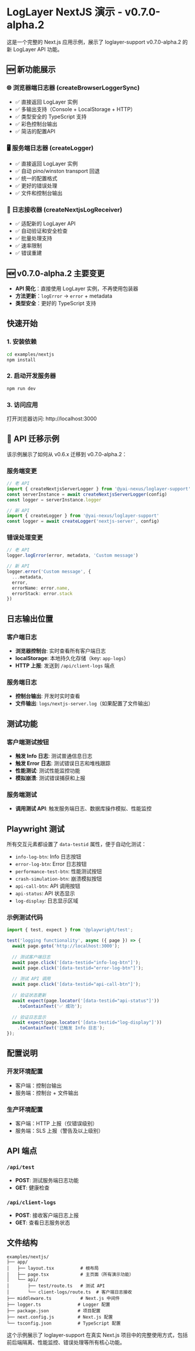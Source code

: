 # LogLayer NextJS 演示 - v0.7.0-alpha.2

这是一个完整的 Next.js 应用示例，展示了 loglayer-support v0.7.0-alpha.2 的新 LogLayer API 功能。

## 🆕 新功能展示

### 🌐 浏览器端日志器 (createBrowserLoggerSync)
- ✅ 直接返回 LogLayer 实例
- ✅ 多输出支持（Console + LocalStorage + HTTP）
- ✅ 类型安全的 TypeScript 支持
- ✅ 彩色控制台输出
- ✅ 简洁的配置API

### 🖥️ 服务端日志器 (createLogger)
- ✅ 直接返回 LogLayer 实例
- ✅ 自动 pino/winston transport 回退
- ✅ 统一的配置格式
- ✅ 更好的错误处理
- ✅ 文件和控制台输出

### 📨 日志接收器 (createNextjsLogReceiver)
- ✅ 适配新的 LogLayer API
- ✅ 自动验证和安全检查
- ✅ 批量处理支持
- ✅ 速率限制
- ✅ 错误重建

## 🆕 v0.7.0-alpha.2 主要变更

- **API 简化**：直接使用 LogLayer 实例，不再使用包装器
- **方法更新**：`logError` → `error` + metadata
- **类型安全**：更好的 TypeScript 支持

## 快速开始

### 1. 安装依赖

```bash
cd examples/nextjs
npm install
```

### 2. 启动开发服务器

```bash
npm run dev
```

### 3. 访问应用

打开浏览器访问: http://localhost:3000

## 📝 API 迁移示例

该示例展示了如何从 v0.6.x 迁移到 v0.7.0-alpha.2：

### 服务端变更
```typescript
// 老 API
import { createNextjsServerLogger } from '@yai-nexus/loglayer-support'
const serverInstance = await createNextjsServerLogger(config)
const logger = serverInstance.logger

// 新 API
import { createLogger } from '@yai-nexus/loglayer-support'
const logger = await createLogger('nextjs-server', config)
```

### 错误处理变更
```typescript
// 老 API
logger.logError(error, metadata, 'Custom message')

// 新 API
logger.error('Custom message', {
  ...metadata,
  error,
  errorName: error.name,
  errorStack: error.stack
})
```

## 日志输出位置

### 客户端日志
- **浏览器控制台**: 实时查看所有客户端日志
- **localStorage**: 本地持久化存储（key: `app-logs`）
- **HTTP 上报**: 发送到 `/api/client-logs` 端点

### 服务端日志
- **控制台输出**: 开发时实时查看
- **文件输出**: `logs/nextjs-server.log`（如果配置了文件输出）

## 测试功能

### 客户端测试按钮
- **触发 Info 日志**: 测试普通信息日志
- **触发 Error 日志**: 测试错误日志和堆栈跟踪
- **性能测试**: 测试性能监控功能
- **模拟崩溃**: 测试错误捕获和上报

### 服务端测试
- **调用测试 API**: 触发服务端日志、数据库操作模拟、性能监控

## Playwright 测试

所有交互元素都设置了 `data-testid` 属性，便于自动化测试：

- `info-log-btn`: Info 日志按钮
- `error-log-btn`: Error 日志按钮  
- `performance-test-btn`: 性能测试按钮
- `crash-simulation-btn`: 崩溃模拟按钮
- `api-call-btn`: API 调用按钮
- `api-status`: API 状态显示
- `log-display`: 日志显示区域

### 示例测试代码

```typescript
import { test, expect } from '@playwright/test';

test('logging functionality', async ({ page }) => {
  await page.goto('http://localhost:3000');
  
  // 测试客户端日志
  await page.click('[data-testid="info-log-btn"]');
  await page.click('[data-testid="error-log-btn"]');
  
  // 测试 API 调用
  await page.click('[data-testid="api-call-btn"]');
  
  // 验证状态更新
  await expect(page.locator('[data-testid="api-status"]'))
    .toContainText('✅ 成功');
  
  // 验证日志显示
  await expect(page.locator('[data-testid="log-display"]'))
    .toContainText('已触发 Info 日志');
});
```

## 配置说明

### 开发环境配置
- 客户端：控制台输出
- 服务端：控制台 + 文件输出

### 生产环境配置  
- 客户端：HTTP 上报（仅错误级别）
- 服务端：SLS 上报（警告及以上级别）

## API 端点

### `/api/test`
- **POST**: 测试服务端日志功能
- **GET**: 健康检查

### `/api/client-logs`  
- **POST**: 接收客户端日志上报
- **GET**: 查看日志服务状态

## 文件结构

```
examples/nextjs/
├── app/
│   ├── layout.tsx          # 根布局
│   ├── page.tsx            # 主页面（所有演示功能）
│   └── api/
│       ├── test/route.ts   # 测试 API
│       └── client-logs/route.ts  # 客户端日志接收
├── middleware.ts           # Next.js 中间件
├── logger.ts              # Logger 配置
├── package.json           # 项目配置
├── next.config.js         # Next.js 配置
└── tsconfig.json          # TypeScript 配置
```

这个示例展示了 loglayer-support 在真实 Next.js 项目中的完整使用方式，包括前后端隔离、性能监控、错误处理等所有核心功能。